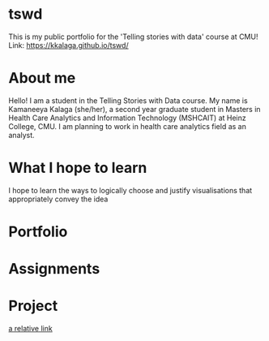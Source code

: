 # tswd
This is my public portfolio for the 'Telling stories with data' course at CMU!
Link: https://kkalaga.github.io/tswd/

# About me
Hello! I am a student in the Telling Stories with Data course. My name is Kamaneeya Kalaga (she/her), a second year graduate student in Masters in Health Care Analytics and Information Technology (MSHCAIT) at Heinz College, CMU. I am planning to work in health care analytics field as an analyst.

#  What I hope to learn
I hope to learn the ways to logically choose and justify visualisations that appropriately convey the idea

# Portfolio

# Assignments

# Project
[a relative link](project.md)
